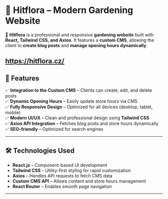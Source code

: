 # 🌿 Hitflora – Modern Gardening Website

🚀 **Hitflora** is a professional and responsive **gardening website** built with **React, Tailwind CSS, and Axios**. It features a **custom CMS**, allowing the client to **create blog posts** and **manage opening hours dynamically**.

https://hitflora.cz/
---

## 🌟 **Features**
✅ **Integration to the Custom CMS** – Clients can create, edit, and delete posts  
✅ **Dynamic Opening Hours** – Easily update store hours via CMS  
✅ **Fully Responsive Design** – Optimized for all devices (desktop, tablet, mobile)  
✅ **Modern UI/UX** – Clean and professional design using **Tailwind CSS**  
✅ **Axios API Integration** – Fetches blog posts and store hours dynamically  
✅ **SEO-friendly** – Optimized for search engines  

---

## 🛠 **Technologies Used**
- **React.js** – Component-based UI development  
- **Tailwind CSS** – Utility-first styling for rapid customization  
- **Axios** – Handles API requests to fetch CMS data  
- **Custom CMS API** – Allows content and store hours management  
- **React Router** – Enables smooth page navigation  

---
